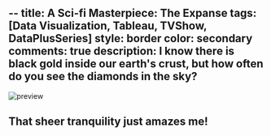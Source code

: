 --
title: A Sci-fi Masterpiece: The Expanse
tags: [Data Visualization, Tableau, TVShow, DataPlusSeries]
style: border
color: secondary
comments: true
description: I know there is black gold inside our earth's crust, but how often do you see the diamonds in the sky?
---

![preview](https://i.postimg.cc/sxFxNkz5/collection.png)

## That sheer tranquility just amazes me!



